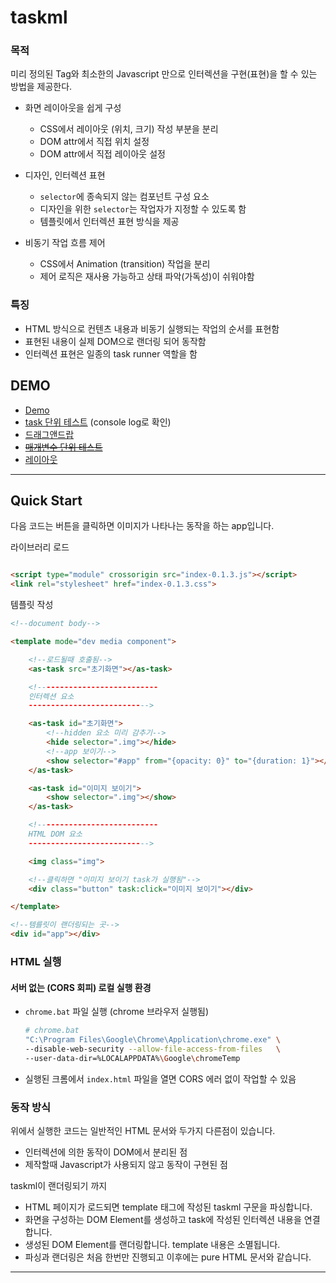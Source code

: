 # taskml

### 목적

미리 정의된 Tag와 최소한의 Javascript 만으로 인터렉션을 구현(표현)을 할 수 있는 방법을 제공한다.

* 화면 레이아웃을 쉽게 구성
    - CSS에서 레이아웃 (위치, 크기) 작성 부분을 분리
    - DOM attr에서 직접 위치 설정
    - DOM attr에서 직접 레이아웃 설정

* 디자인, 인터렉션 표현
    - `selector`에 종속되지 않는 컴포넌트 구성 요소
    - 디자인을 위한 `selector`는 작업자가 지정할 수 있도록 함
    - 템플릿에서 인터렉션 표현 방식을 제공

* 비동기 작업 흐름 제어
    - CSS에서 Animation (transition) 작업을 분리
    - 제어 로직은 재사용 가능하고 상태 파악(가독성)이 쉬워야함

### 특징

* HTML 방식으로 컨텐츠 내용과 비동기 실행되는 작업의 순서를 표현함
* 표현된 내용이 실제 DOM으로 랜더링 되어 동작함
* 인터렉션 표현은 일종의 task runner 역할을 함

## DEMO

* [Demo](../test/sample.html)
* [task 단위 테스트](../test/task.html) (console log로 확인)
* [드래그앤드랍](../test/dnd.html)
* ~~[매개변수 단위 테스트](../test/args.js)~~
* [레이아웃](../test/layout.html)

---------------------

## Quick Start

다음 코드는 버튼을 클릭하면 이미지가 나타나는 동작을 하는 app입니다.

라이브러리 로드

```html

<script type="module" crossorigin src="index-0.1.3.js"></script>
<link rel="stylesheet" href="index-0.1.3.css">
```

템플릿 작성

```html
<!--document body-->

<template mode="dev media component">

    <!--로드될때 호출됨-->
    <as-task src="초기화면"></as-task>

    <!---------------------------
    인터렉션 요소
    --------------------------->

    <as-task id="초기화면">
        <!--hidden 요소 미리 감추기-->
        <hide selector=".img"></hide>
        <!--app 보이기-->
        <show selector="#app" from="{opacity: 0}" to="{duration: 1}"></show>
    </as-task>

    <as-task id="이미지 보이기">
        <show selector=".img"></show>
    </as-task>

    <!---------------------------
    HTML DOM 요소
    --------------------------->

    <img class="img">

    <!--클릭하면 "이미지 보이기 task가 실행됨"-->
    <div class="button" task:click="이미지 보이기"></div>

</template>

<!--템를릿이 랜더링되는 곳-->
<div id="app"></div>
```

### HTML 실행

#### 서버 없는 (CORS 회피) 로컬 실행 환경

* `chrome.bat` 파일 실행 (chrome 브라우저 실행됨)
  ```bash
  # chrome.bat
  "C:\Program Files\Google\Chrome\Application\chrome.exe" \
  --disable-web-security --allow-file-access-from-files   \
  --user-data-dir=%LOCALAPPDATA%\Google\chromeTemp
  ```
* 실행된 크롬에서 `index.html` 파일을 열면 CORS 에러 없이 작업할 수 있음

### 동작 방식

위에서 실행한 코드는 일반적인 HTML 문서와 두가지 다른점이 있습니다.

* 인터렉션에 의한 동작이 DOM에서 분리된 점
* 제작할때 Javascript가 사용되지 않고 동작이 구현된 점

taskml이 랜더링되기 까지

* HTML 페이지가 로드되면 template 태그에 작성된 taskml 구문을 파싱합니다.
* 화면을 구성하는 DOM Element를 생성하고 task에 작성된 인터렉션 내용을 연결합니다.
* 생성된 DOM Element를 랜더링합니다. template 내용은 소멸됩니다.
* 파싱과 랜더링은 처음 한번만 진행되고 이후에는 pure HTML 문서와 같습니다.

---------------------



















































